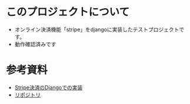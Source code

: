 # このプロジェクトについて
- オンライン決済機能「stripe」をdjangoに実装したテストプロジェクトです。
- 動作確認済みです

# 参考資料
- [Stripe決済のDjangoでの実装](https://qiita.com/k_ken/items/444aaae741ea61abb639)
- [リポジトリ](https://github.com/k-ken-t4g/django_stripe_one-time-checkout)
